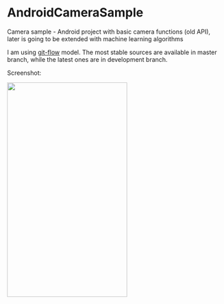# AndroidCameraSample
Camera sample - Android project with basic camera functions (old API), later is going to be extended with machine learning algorithms

I am using [git-flow](https://github.com/nvie/gitflow) model. The most stable sources are available in master branch, while the latest ones are in development branch.

Screenshot:

<img src = "http://oi64.tinypic.com/346at6e.jpg" height = "500" width = "280" />
